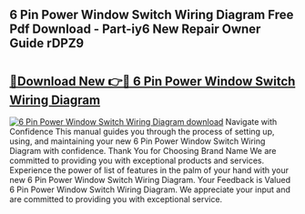 ## 6 Pin Power Window Switch Wiring Diagram Free Pdf Download - Part-iy6 New Repair Owner Guide rDPZ9

# <h2><a href="http://dfqiz1c.blite.top/?on=6+Pin+Power+Window+Switch+Wiring+Diagram">🔗Download New 👉🔴 6 Pin Power Window Switch Wiring Diagram</a></h2>

[![6 Pin Power Window Switch Wiring Diagram download](https://i.imgur.com/lujVjoI.png)](http://dfqiz1c.blite.top/?on=6+Pin+Power+Window+Switch+Wiring+Diagram)
Navigate with Confidence This manual guides you through the process of setting up, using, and maintaining your new 6 Pin Power Window Switch Wiring Diagram with confidence. Thank You for Choosing Brand Name We are committed to providing you with exceptional products and services. Experience the power of list of features in the palm of your hand with your new 6 Pin Power Window Switch Wiring Diagram. Your Feedback is Valued 6 Pin Power Window Switch Wiring Diagram. We appreciate your input and are committed to providing you with exceptional service.
